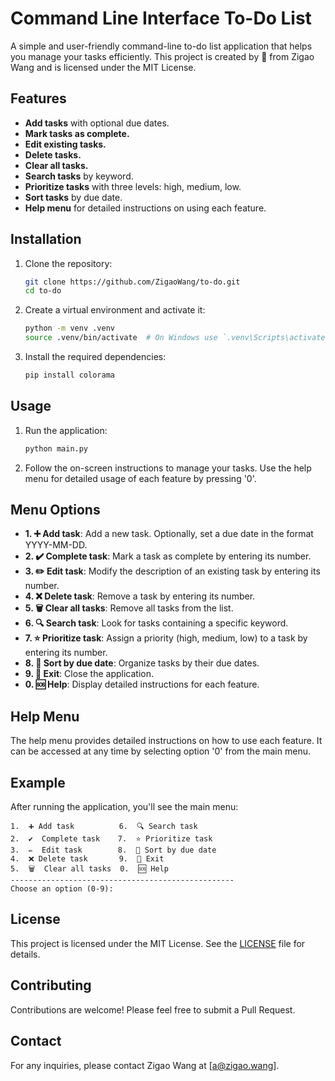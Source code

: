 # Command Line Interface To-Do List

A simple and user-friendly command-line to-do list application that helps you manage your tasks efficiently. This project is created by 💜 from Zigao Wang and is licensed under the MIT License.

## Features

- **Add tasks** with optional due dates.
- **Mark tasks as complete.**
- **Edit existing tasks.**
- **Delete tasks.**
- **Clear all tasks.**
- **Search tasks** by keyword.
- **Prioritize tasks** with three levels: high, medium, low.
- **Sort tasks** by due date.
- **Help menu** for detailed instructions on using each feature.

## Installation

1. Clone the repository:
    ```bash
    git clone https://github.com/ZigaoWang/to-do.git
    cd to-do
    ```

2. Create a virtual environment and activate it:
    ```bash
    python -m venv .venv
    source .venv/bin/activate  # On Windows use `.venv\Scripts\activate`
    ```

3. Install the required dependencies:
    ```bash
    pip install colorama
    ```

## Usage

1. Run the application:
    ```bash
    python main.py
    ```

2. Follow the on-screen instructions to manage your tasks. Use the help menu for detailed usage of each feature by pressing '0'.

## Menu Options

- **1. ➕ Add task**: Add a new task. Optionally, set a due date in the format YYYY-MM-DD.
- **2. ✔️ Complete task**: Mark a task as complete by entering its number.
- **3. ✏️ Edit task**: Modify the description of an existing task by entering its number.
- **4. ❌ Delete task**: Remove a task by entering its number.
- **5. 🗑️ Clear all tasks**: Remove all tasks from the list.
- **6. 🔍 Search task**: Look for tasks containing a specific keyword.
- **7. ⭐ Prioritize task**: Assign a priority (high, medium, low) to a task by entering its number.
- **8. 📅 Sort by due date**: Organize tasks by their due dates.
- **9. 🚪 Exit**: Close the application.
- **0. 🆘 Help**: Display detailed instructions for each feature.

## Help Menu

The help menu provides detailed instructions on how to use each feature. It can be accessed at any time by selecting option '0' from the main menu.

## Example

After running the application, you'll see the main menu:

```plaintext
1.  ➕ Add task          6.  🔍 Search task
2.  ✔️  Complete task    7.  ⭐ Prioritize task
3.  ✏️  Edit task        8.  📅 Sort by due date
4.  ❌ Delete task       9.  🚪 Exit
5.  🗑️  Clear all tasks  0.  🆘 Help
--------------------------------------------------
Choose an option (0-9):
```

## License

This project is licensed under the MIT License. See the [LICENSE](LICENSE) file for details.

## Contributing

Contributions are welcome! Please feel free to submit a Pull Request.

## Contact

For any inquiries, please contact Zigao Wang at [a@zigao.wang].

